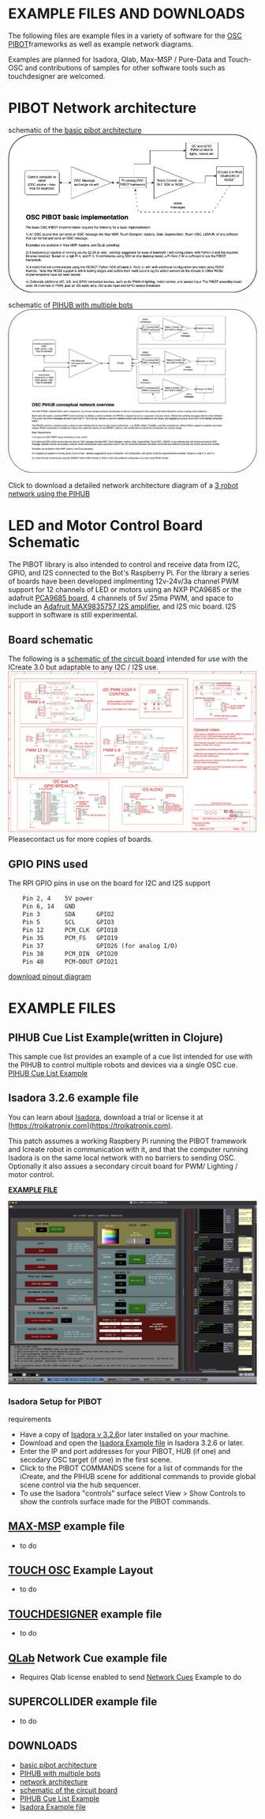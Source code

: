 # EXAMPLE FILES AND DOWNLOADS
The following files are example files in a variety of software for the [OSC PIBOT](https://github.com/thirtysevennorth/OSC_PIBOT/blob/main/README.md)frameworks as well as example network diagrams.

Examples are planned for Isadora, Qlab, Max-MSP / Pure-Data and Touch-OSC and contributions of samples for other software tools such as touchdesigner are welcomed. 

# PIBOT Network architecture
schematic of the [basic pibot architecture](OSC_PIBOT_SIMPLE.png)
![basic pibot architecture](OSC_PIBOT_SIMPLE.png)

schematic of [PIHUB with multiple bots](OSC_PIHUB.png)
![Multiple PIBOT and HUB architecture](OSC_PIHUB.png)

Click to download a detailed network architecture diagram of a [3 robot network using the PIHUB](OSC_PIBOT_Network_Overview.pdf)

# LED and Motor Control Board Schematic
The PIBOT library is also intended to control and receive data from I2C, GPIO, and I2S connected to the Bot's Raspberry Pi. For the library a series of boards have been developed implmenting 12v-24v/3a channel PWM support for 12 channels of LED or motors using an NXP PCA9685 or the adafruit [PCA9685 board](https://learn.adafruit.com/16-channel-pwm-servo-driver), 4 channels of 5v/ 25ma PWM, and space to include an [Adafruit MAX9835757 I2S amplifier](https://learn.adafruit.com/adafruit-max98357-i2s-class-d-mono-amp/overview), and I2S mic board. I2S support in software is still experimental.

## Board schematic
The following is a [schematic of the circuit board](LED_PWM_driver_schematic.png) intended for use with the ICreate 3.0 but adaptable to any I2C / I2S use. 
![schematic of the circuit board](LED_PWM_driver_schematic_small.png)
Pleasecontact us for more copies of boards. 


## GPIO PINS used
The RPI GPIO pins in use on the board for I2C and I2S support
```
	Pin 2, 4  	5V power	
	Pin 6, 14	GND	
	Pin 3		SDA 	 GPIO2
	Pin 5		SCL 	 GPIO3
	Pin 12		PCM_CLK  GPIO18
	Pin 35		PCM_FS	 GPIO19
	Pin 37				 GPIO26 (for analog I/O)
	Pin 38		PCM_DIN	 GPIO20
	Pin 40		PCM-DOUT GPIO21
```
[download pinout diagram](PI-I2C_BOARD_PINOUT)


# EXAMPLE FILES

## PIHUB Cue List Example(written in Clojure)
This sample cue list provides an example of a cue list intended for use with the PIHUB to control multiple robots and devices via a single OSC cue.
[PIHUB Cue List Example](CueListExample.md)

## Isadora 3.2.6 example file
You can learn about [Isadora](https://troikatronix.com), download a trial or license it at [https://troikatronix.com](https://troikatronix.com).

This patch assumes a working Raspbery Pi running the PIBOT framework and Icreate robot in communication with it, and that the computer running Isadora is on the same local network with no barriers to sending OSC. Optionally it also assues a secondary circuit board for PWM/ Lighting / motor control. 

[**EXAMPLE FILE**](OSC_PIBOT_Isadora_Example.izz)

![Isadora Example Screenshot](IsadoraExample_PIBOT.png)


### Isadora Setup for PIBOT
requirements
 - Have a copy of [Isadora v 3.2.6](https://troikatronix.com/get-it)or later installed on your machine. 
 - Download and open the [Isadora Example file](OSC_PIBOT_Isadora_Example.izz) in Isadora 3.2.6 or later.
 - Enter the IP and port addresses for your PIBOT, HUB (if one) and secodary OSC target (if one) in the first scene.
 - Click to the PIBOT COMMANDS scene for a list of commands for the iCreate, and the PIHUB scene for additional commands to provide global scene control via the hub sequencer. 
 - To use the Isadora "controls" surface select View > Show Controls to show the controls surface made for the PIBOT commands. 
 
## [MAX-MSP](https://cycling74.com) example file
   - to do

## [TOUCH OSC](https://hexler.net/touchosc) Example Layout
   - to do 

## [TOUCHDESIGNER](https://derivative.ca/) example file
   - to do

## [QLab](https://qlab.com) Network Cue example file
   - Requires Qlab license enabled to send [Network Cues](https://qlab.app/docs/v5/networking/network-cues/) Example to do

## SUPERCOLLIDER example file
   - to do

## DOWNLOADS
   - [basic pibot architecture](OSC_PIBOT_SIMPLE.png)
   - [PIHUB with multiple bots](OSC_PIHUB.png)
   - [network architecture](OSC_PIBOT_Network_Overview.pdf)
   - [schematic of the circuit board](LED_PWM_driver_schematic.png)
   - [PIHUB Cue List Example](CueListExample.md)
   - [Isadora Example file](OSC_PIBOT_Isadora_Example.izz)

